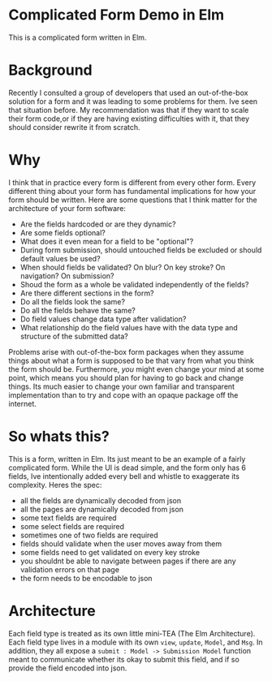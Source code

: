 # Complicated Form Demo in Elm

This is a complicated form written in Elm.

# Background

Recently I consulted a group of developers that used an out-of-the-box solution for a form and it was leading to some problems for them. Ive seen that situation before. My recommendation was that if they want to scale their form code,or if they are having existing difficulties with it, that they should consider rewrite it from scratch.

# Why

I think that in practice every form is different from every other form. Every different thing about your form has fundamental implications for how your form should be written. Here are some questions that I think matter for the architecture of your form software:

- Are the fields hardcoded or are they dynamic?
- Are some fields optional?
- What does it even mean for a field to be "optional"?
- During form submission, should untouched fields be excluded or should default values be used?
- When should fields be validated? On blur? On key stroke? On navigation? On submission?
- Shoud the form as a whole be validated independently of the fields?
- Are there different sections in the form?
- Do all the fields look the same?
- Do all the fields behave the same?
- Do field values change data type after validation?
- What relationship do the field values have with the data type and structure of the submitted data?

Problems arise with out-of-the-box form packages when they assume things about what a form is supposed to be that vary from what you think the form should be. Furthermore, _you_ might even change your mind at some point, which means you should plan for having to go back and change things. Its much easier to change your own familiar and transparent implementation than to try and cope with an opaque package off the internet.

# So whats this?

This is a form, written in Elm. Its just meant to be an example of a fairly complicated form. While the UI is dead simple, and the form only has 6 fields, Ive intentionally added every bell and whistle to exaggerate its complexity. Heres the spec:

- all the fields are dynamically decoded from json
- all the pages are dynamically decoded from json
- some text fields are required
- some select fields are required
- sometimes one of two fields are required
- fields should validate when the user moves away from them
- some fields need to get validated on every key stroke
- you shouldnt be able to navigate between pages if there are any validation errors on that page
- the form needs to be encodable to json

# Architecture

Each field type is treated as its own little mini-TEA (The Elm Architecture). Each field type lives in a module with its own `view`, `update`, `Model`, and `Msg`. In addition, they all expose a `submit : Model -> Submission Model` function meant to communicate whether its okay to submit this field, and if so provide the field encoded into json.